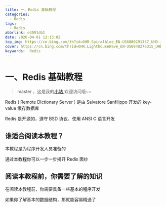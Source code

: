 ```yaml
---
title: 一、Redis 基础教程
categories:
  - Redis
tags:
  - Redis
abbrlink: e4591db1
date: 2020-04-01 12:15:02
top_img: https://cn.bing.com/th?id=OHR.SpiralAloe_EN-US6880291357_UHD.jpg
cover: https://cn.bing.com/th?id=OHR.LighthouseWave_EN-US6948276315_UHD.jpg
keywords:  Redis
---
```

# 一、Redis 基础教程
> master ，这是我的[小站](https://www.tryrun.top),欢迎访问哦~~

Redis ( Remote DIctionary Server ) 是由 Salvatore Sanfilippo 开发的 key-value 缓存数据库

Redis 是开源的，遵守 BSD 协议，使用 ANSI C 语言开发

## 谁适合阅读本教程？

本教程是为程序开发人员准备的

通过本教程你可以一步一步揭开 Redis 面纱

## 阅读本教程前，你需要了解的知识

在阅读本教程前，你需要具备一些基本的程序开发

如果你了解基本的数据结构，那就能容易精通了